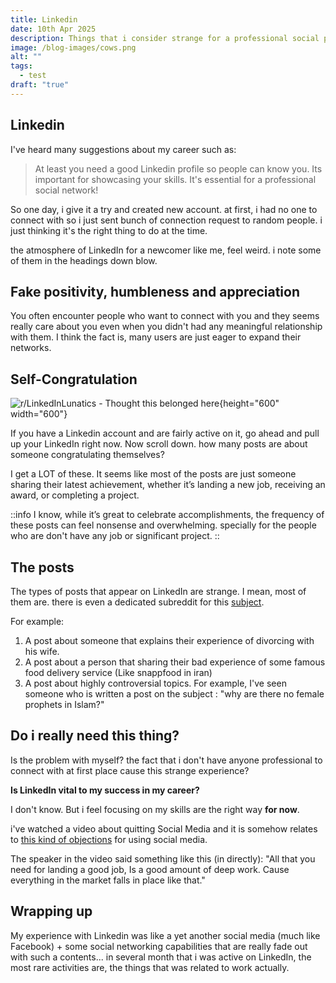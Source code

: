 ```yaml
---
title: Linkedin
date: 10th Apr 2025
description: Things that i consider strange for a professional social platform
image: /blog-images/cows.png
alt: ""
tags:
  - test
draft: "true"
---
```


## Linkedin

I've heard many suggestions about my career such as:

> At least you need a good Linkedin profile so people can know you. Its important for showcasing your skills. It's essential for a professional social network!

So one day, i give it a try and created new account. at first, i had no one to connect with so i just sent bunch of connection request to random people. i just thinking it's the right thing to do at the time.

the atmosphere of LinkedIn for a newcomer like me, feel weird. i note some of them in the headings down blow.

## Fake positivity, humbleness and appreciation

You often encounter people who want to connect with you and they seems really care about you even when you didn't had any meaningful relationship with them. I think the fact is, many users are just eager to expand their networks.

## Self-Congratulation

![r/LinkedInLunatics - Thought this belonged here](https://i.redd.it/z3vs5dxu02se1.png){height="600" width="600"}

If you have a Linkedin account and are fairly active on it, go ahead and pull up your LinkedIn right now. Now scroll down. how many posts are about someone congratulating themselves?

I get a LOT of these. It seems like most of the posts are just someone sharing their latest achievement, whether it’s landing a new job, receiving an award, or completing a project.

::info
I know, while it’s great to celebrate accomplishments, the frequency of these posts can feel nonsense and overwhelming. specially for the people who are don't have any job or significant project.
::

## The posts

The types of posts that appear on LinkedIn are strange. I mean, most of them are. there is even a dedicated subreddit for this [subject](https://www.reddit.com/r/LinkedInLunatics/).

For example:

1. A post about someone that explains their experience of divorcing with his wife.
2. A post about a person that sharing their bad experience of some famous food delivery service (Like snappfood in iran)
3. A post about highly controversial topics. For example, I've seen someone who is written a post on the subject : "why are there no female prophets in Islam?"

## Do i really need this thing?

Is the problem with myself? the fact that i don't have anyone professional to connect with at first place cause this strange experience?

**Is LinkedIn vital to my success in my career?**

I don't know. But i feel focusing on my skills are the right way **for now**.

i've watched a video about quitting Social Media and it is somehow relates to [this kind of objections]() for using social media.

The speaker in the video said something like this (in directly): "All that you need for landing a good job, Is a good amount of deep work. Cause everything in the market falls in place like that."

## Wrapping up

My experience with Linkedin was like a yet another social media (much like Facebook) + some social networking capabilities that are really fade out with such a contents... in several month that i was active on LinkedIn, the most rare activities are, the things that was related to work actually.

